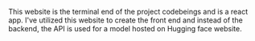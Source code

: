 This website is the terminal end of the project codebeings and is a react app. 
I've utilized this website to create the front end and instead of the backend, the API is used for a model hosted on Hugging face website.


